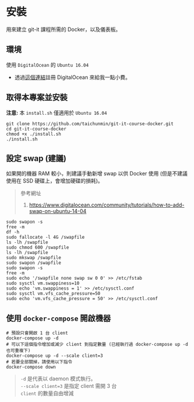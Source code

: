 # 安裝

用來建立 git-it 課程所需的 Docker，以及儀表板。

## 環境

使用 `DigitalOcean` 的 `Ubuntu 16.04`

* 透過[這個連結](https://m.do.co/c/81327b020798)註冊 DigitalOcean 來給我一點小費。

## 取得本專案並安裝

**注意:** 本 `install.sh` 僅適用於 `Ubuntu 16.04`

```shell
git clone https://github.com/taichunmin/git-it-course-docker.git
cd git-it-course-docker
chmod +x ./install.sh
./install.sh
```

## 設定 swap (建議)

如果開的機器 RAM 較小，則建議手動新增 swap 以供 Docker 使用 (但是不建議使用在 SSD 硬碟上，會增加硬碟的損耗)。

> 參考網址
>
> 1. <https://www.digitalocean.com/community/tutorials/how-to-add-swap-on-ubuntu-14-04>

```shell
sudo swapon -s
free -m
df -h
sudo fallocate -l 4G /swapfile
ls -lh /swapfile
sudo chmod 600 /swapfile
ls -lh /swapfile
sudo mkswap /swapfile
sudo swapon /swapfile
sudo swapon -s
free -m
sudo echo '/swapfile none swap sw 0 0' >> /etc/fstab
sudo sysctl vm.swappiness=10
sudo echo 'vm.swappiness = 1' >> /etc/sysctl.conf
sudo sysctl vm.vfs_cache_pressure=50
sudo echo 'vm.vfs_cache_pressure = 50' >> /etc/sysctl.conf
```

## 使用 `docker-compose` 開啟機器

```shell
# 預設只會開啟 1 台 client
docker-compose up -d
# 可以下這個指令增加或減少 client 到指定數量 (已經執行過 docker-compose up -d 也可重複下)
docker-compose up -d --scale client=3
# 若要全部關掉，請使用以下指令
docker-compose down
```

> `-d` 是代表以 daemon 模式執行。  
> `--scale client=3` 是指定 client 需開 3 台  
> `client` 的數量自由增減  
